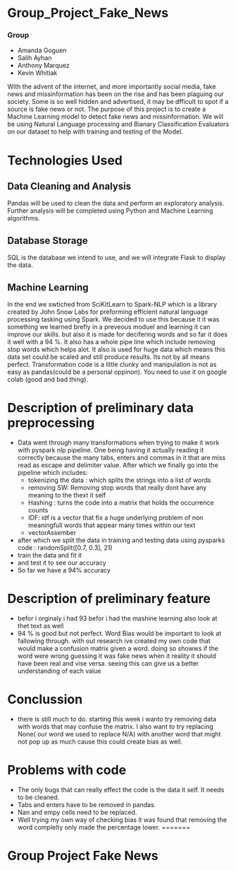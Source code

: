 # Group_Project_Fake_News

### Group
 - Amanda Goguen
 - Salih Ayhan
 - Anthony Marquez
 - Kevin Whitiak

With the advent of the internet, and more importantly social media, fake news and missinformation has been on the rise and has been plaguing our society.  Some is so well hidden and advertised, it may be dfficult to spot if a source is fake news or not.  The purpose of this project is to create a Machine Learning model to detect fake news and missinformation.  We will be using Natural Language processing and Bianary Classification Evaluators on our dataset to help with training and testing of the Model.

# Technologies Used
## Data Cleaning and Analysis
Pandas will be used to clean the data and perform an exploratory analysis. Further analysis will be completed using Python and Machine Learning algorithms.

## Database Storage
SQL is the database we intend to use, and we will integrate Flask to display the data.

## Machine Learning
In the end we swtiched from SciKitLearn to Spark-NLP which is a library created by John Snow Labs for preforming efficient natural language processing tasking using Spark. We decided to use this because it it was something we learned brefly in a preveous moduel and learning it can improve our skills. but also it is made for decifering words and so far it does it well with a 94 %. It also has a whole pipe line which include removing stop words which helps alot. It also is used for huge data which means this data set could be scaled and still produce results. Its not by all means perfect. Transformation code is a little clunky and manipulation is not as easy as pandas(could be a personal oppinon). You need to use it on google colab (good and bad thing). 

# Description of preliminary data preprocessing
* Data went through many transformations when trying to make it work with pyspark nlp pipeline. One being having it actually reading it correctly because the many tabs, enters and commas in it that are miss read as escape and delimiter value. After which we finally go into the pipeline which includes: 
   * tokenizing the data : which splits the strings into a list of words
   * removing SW: Removing stop words that really dont have any meaning to the thext it self 
   * Hashing : turns the code into a matrix that holds the occurrence counts
   * IDF: idf is a vector that fix a huge underlying problem of non meaningfull words that appear many times within our text 
   * vectorAssember
 * after which we split the data in training and testing data using pysparks code : randomSplit([0.7, 0.3], 21)
 * train the data and fit it 
 * and test it to see our accuracy
* So far we have a 94% accuracy
#  Description of preliminary feature
 * befor i orginaly i had 93 befor i had the mashine learning also look at thet text as well
 * 94 % is good but not perfect. Word Bias would be important to look at fallowing through. with out research ive created my own code that would make a confusion matrix given a word. doing so showws if the word were wrong guessing it was fake news when it reality it should have been real and vise versa. seeing this can give us a better understanding of each value
# Conclussion
 * there is still much to do. starting this week i wanto try removing data with words that may confuse the matrix. I also want to try replacing None( our word we used to replace N/A) with another word that might not pop up as much cause this could create bias as well. 
 
 # Problems with code
 * The only bugs that can really effect the code is the data it self. It needs to be cleaned. 
  * Tabs and enters have to be removed in pandas. 
  * Nan and empy cells need to be replaced. 
 * Well trying my own way of checking bias it was found that removing the word complelty only made the percentage lower. 
=======
# Group Project Fake News
